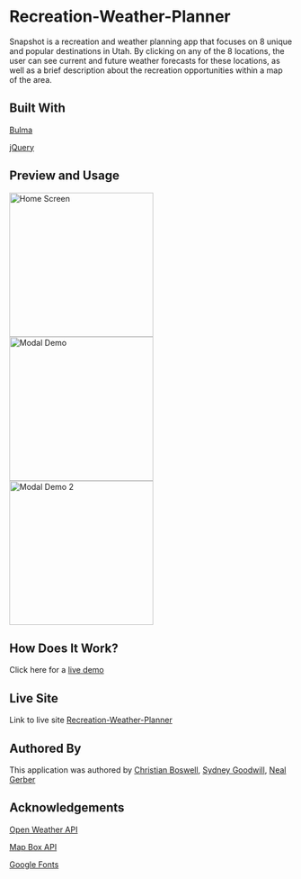 # Recreation-Weather-Planner

Snapshot is a recreation and weather planning app that focuses on 8 unique and popular destinations in Utah. By clicking on any of the 8 locations, the user can see current and future weather forecasts for these locations, as well as a brief description about the recreation opportunities within a map of the area.

## Built With 
[Bulma](https://bulma.io/) 

[jQuery](https://api.jquery.com/)


## Preview and Usage

<img src="https://github.com/cboswel1/Recreation-Weather-Planner/blob/master/Assets/HomescreenDemo.png?raw=true" height="256" title="Home Screen">

<img src="https://github.com/cboswel1/Recreation-Weather-Planner/blob/master/Assets/ModalDemo1.png?raw=true" height="256" title="Modal Demo">

<img src="https://github.com/cboswel1/Recreation-Weather-Planner/blob/master/Assets/ModalDemo2.png?raw=true" height="256" title="Modal Demo 2">

## How Does It Work? 

Click here for a [live demo](https://youtu.be/SJBjITam_cc)

## Live Site 
Link to live site [Recreation-Weather-Planner](https://cboswel1.github.io/Recreation-Weather-Planner/) 

## Authored By 
This application was authored by [Christian Boswell](https://github.com/cboswel1), [Sydney Goodwill](https://github.com/SydneyGoodwill), [Neal Gerber](https://github.com/Nggerber)  

## Acknowledgements 
[Open Weather API](https://openweathermap.org/) 

[Map Box API](https://www.mapbox.com/)

[Google Fonts](https://fonts.google.com/)
